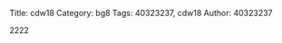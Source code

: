 Title: cdw18
Category: bg8
Tags: 40323237, cdw18
Author: 40323237


<!-- PELICAN_END_SUMMARY -->
2222
